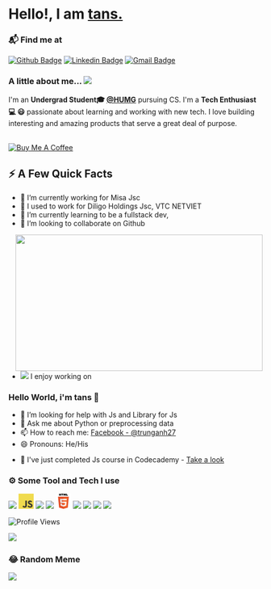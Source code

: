  <h1>Hello!, I am <a href="https://github.com/tans27">tans.</a></h1>
</h1>

### 📬 Find me at
[![Github Badge](http://img.shields.io/badge/-Github-black?style=flat-square&logo=github&link=https://github.com/tans27/)](https://github.com/tans27/) 
[![Linkedin Badge](https://img.shields.io/badge/-LinkedIn-blue?style=flat-square&logo=Linkedin&logoColor=white&link=https://www.linkedin.com/in/tans27/)](https://www.linkedin.com/in/tans27)
[![Gmail Badge](https://img.shields.io/badge/-Gmail-d14836?style=flat-square&logo=Gmail&logoColor=white&link=mailto:trunganhcoder@gmail.com)](mailto:trunganhcoder@gmail.com)

### A little about me...  <img src="https://media.giphy.com/media/VgCDAzcKvsR6OM0uWg/giphy.gif" width="50"> 
I'm an **Undergrad Student🎓 [@HUMG](https://humg.edu.vn/)** pursuing CS. I'm a **Tech Enthusiast 💻 😃** passionate about learning and working with new tech. I love building interesting and amazing products that serve a great deal of purpose. <br/><br/>

<a href="https://www.buymeacoffee.com/tans" target="_blank"><img src="https://cdn.buymeacoffee.com/buttons/v2/default-yellow.png" alt="Buy Me A Coffee" style="height: 60px !important;width: 217px !important;" ></a>


## ⚡️ A Few Quick Facts

- 🔭 I’m currently working for Misa Jsc
- 📅 I used to work for Diligo Holdings Jsc, VTC NETVIET
- 🌱 I’m currently learning to be a fullstack dev,
- 👯 I’m looking to collaborate on Github
<img width="490" height="270" src="https://media.giphy.com/media/9B8wYztAoe1zO/source.gif" align=right>

- <img src="https://media.giphy.com/media/WUlplcMpOCEmTGBtBW/giphy.gif" width="30">  I enjoy working on
### Hello World, i'm tans 👋

- 🤔 I’m looking for help with Js and Library for Js
- 💬 Ask me about Python or preprocessing data
- 📫 How to reach me: [Facebook - @trunganh27](https://www.facebook.com/trunganh27/)
- 😄 Pronouns: He/His
<!---
- ⚡ Fun fact: I can rap a lot :D 
--->
- 📖 I've just completed Js course in Codecademy - [Take a look](https://www.codecademy.com/profiles/tans27/certificates/705dcb15de0da4dd9d9fc4f3274b430e)


### ⚙️ Some Tool and Tech I use
<code><img height="30" src="https://avatars0.githubusercontent.com/u/1525981?s=200&v=4"></code>
<code><img height="30" src="https://raw.githubusercontent.com/github/explore/80688e429a7d4ef2fca1e82350fe8e3517d3494d/topics/javascript/javascript.png"></code>
<code><img height="30" src="https://avatars3.githubusercontent.com/u/9950313?s=200&v=4"></code>
<code><img height="30" src="https://avatars1.githubusercontent.com/u/45120?s=200&v=4"></code>
<code><img height="30" src="https://raw.githubusercontent.com/github/explore/80688e429a7d4ef2fca1e82350fe8e3517d3494d/topics/html/html.png"></code>
<code><img height="30" src="https://avatars1.githubusercontent.com/u/1517864?s=200&v=4"></code>
<code><img height="30" src="https://avatars1.githubusercontent.com/u/2918581?s=200&v=4"></code>
<code><img height="30" src="https://avatars3.githubusercontent.com/u/18133?s=200&v=4"></code> 
<code><img height="30" src="https://avatars0.githubusercontent.com/u/365630?s=88&v=4"></code> 


![Profile Views](https://komarev.com/ghpvc/?username=tans27)


<!---
views
--->
[![](https://visitcount.itsvg.in/api?id=tans27&icon=0&color=9)](https://visitcount.itsvg.in)



### 😂 Random Meme
<img src='https://randommeme-five.vercel.app/' style="height: 400px;"/>


